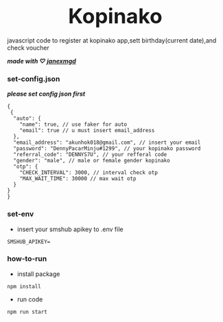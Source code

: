 <h1 align="center"><font size="9">Kopinako</font></h1>

<p>javascript code to register at kopinako app,sett birthday(current date),and check voucher</p>

**_made with ♡
<a href="https://www.facebook.com/janexmgd" >janexmgd</a>_**

### set-config.json

**_please set config json first_**

```
{
 {
  "auto": {
    "name": true, // use faker for auto
    "email": true // u must insert email_address
  },
  "email_address": "akunhok018@gmail.com", // insert your email
  "password": "DennyPacarMinju#1299", // your kopinako password
  "referral_code": "DENNYS7U", // your refferal code
  "gender": "male", // male or female gender kopinako
  "otp": {
    "CHECK_INTERVAL": 3000, // interval check otp
    "MAX_WAIT_TIME": 30000 // max wait otp
  }
}
}
```

### set-env

- insert your smshub apikey to .env file

```
SMSHUB_APIKEY=
```

### how-to-run

- install package

```
npm install
```

- run code

```
npm run start
```
